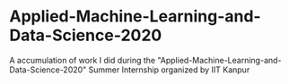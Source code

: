 # Applied-Machine-Learning-and-Data-Science-2020
 A accumulation of work I did during the "Applied-Machine-Learning-and-Data-Science-2020" Summer Internship organized by IIT Kanpur
